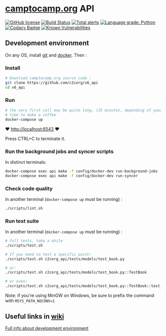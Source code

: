 # [camptocamp.org](https://www.camptocamp.org) API

[![GitHub license](https://img.shields.io/github/license/c2corg/v6_api.svg)](https://github.com/c2corg/v6_api/blob/master/LICENSE) [![Build Status](https://travis-ci.org/c2corg/v6_api.svg?branch=master)](https://travis-ci.com/c2corg/v6_api) [![Total alerts](https://img.shields.io/lgtm/alerts/g/c2corg/v6_api.svg?logo=lgtm&logoWidth=18)](https://lgtm.com/projects/g/c2corg/v6_api/alerts/) [![Language grade: Python](https://img.shields.io/lgtm/grade/python/g/c2corg/v6_api.svg?logo=lgtm&logoWidth=18)](https://lgtm.com/projects/g/c2corg/v6_api/context:javascript) [![Codacy Badge](https://api.codacy.com/project/badge/Grade/56217935d9cd43458eb5539ce52a8628)](https://app.codacy.com/app/c2corg/v6_api?utm_source=github.com&utm_medium=referral&utm_content=c2corg/v6_api&utm_campaign=Badge_Grade_Dashboard) [![Known Vulnerabilities](https://snyk.io/test/github/c2corg/v6_api/badge.svg)](https://snyk.io/test/github/c2corg/v6_api)

## Development environment

On any OS, install [git](https://git-scm.com/) and [docker](https://docs.docker.com/install/). Then :

### Install

```sh
# Download camptocamp.org source code :
git clone https://github.com/c2corg/v6_api
cd v6_api
```

### Run

```sh
# the very first call may be quite long, (15 minutes, depending of your bandwith)
# time to make a coffee
docker-compose up
```

:heart: <http://localhost:6543> :heart:

Press CTRL+C to terminate it.

### Run the background jobs and syncer scripts

In distinct terminals:

```sh
docker-compose exec api make -f config/docker-dev run-background-jobs
docker-compose exec api make -f config/docker-dev run-syncer
```

### Check code quality

In another terminal (`docker-compose up` must be running) :

```sh
./scripts/lint.sh
```

### Run test suite

In another terminal (`docker-compose up` must be running) :

```sh
# full tests, take a while
./scripts/test.sh

# If you need to test a specific point: 
./scripts/test.sh c2corg_api/tests/models/test_book.py

# or:
./scripts/test.sh c2corg_api/tests/models/test_book.py::TestBook

# or even:
./scripts/test.sh c2corg_api/tests/models/test_book.py::TestBook::test_to_archive
```

Note: if you're using MinGW on Windows, be sure to prefix the command with `MSYS_PATH_NOCONV=1`

## Useful links in [wiki](https://github.com/c2corg/v6_api/wiki)

[Full info about development environment](https://github.com/c2corg/v6_api/wiki/Development-environment-on-Linux)
